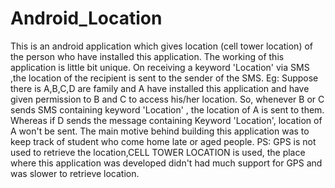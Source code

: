 # Android_Location
This is an android application which gives location (cell tower location) of the person who have installed this application. The working of this application is little bit unique. On receiving a keyword 'Location' via SMS ,the location of the recipient is sent to the sender of the SMS.  Eg: Suppose there is A,B,C,D  are family and A have installed this application and have given permission to B and C to access his/her location. So, whenever B or C sends SMS containing keyword 'Location' ,   the location of A is sent to them. Whereas if D sends the message containing Keyword 'Location', location of A won't be sent.  The main motive behind building this application was to keep track of student who come home late or aged people.  PS: GPS is not used to retrieve the location,CELL TOWER LOCATION is used, the place where this application was developed didn't had much support for GPS and was slower to retrieve location. 
